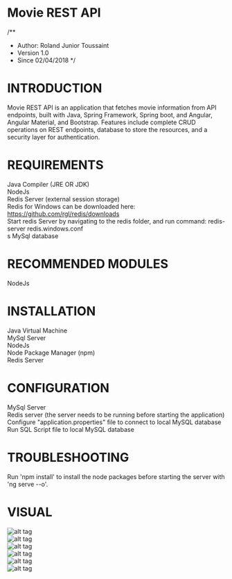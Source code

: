 # Movie REST API

/**
* Author:  Roland Junior Toussaint
* Version 1.0
* Since   02/04/2018
*/


# INTRODUCTION

Movie REST API is an application that fetches movie information from API endpoints, built with Java, Spring Framework, Spring boot, and Angular, Angular Material, and Bootstrap. Features include complete CRUD operations on REST endpoints, database to store the resources, and a security layer for authentication.


# REQUIREMENTS

Java Compiler (JRE OR JDK) </br>
NodeJs </br>
Redis Server (external session storage) </br>
Redis for Windows can be downloaded here: https://github.com/rgl/redis/downloads </br>
Start redis Server by navigating to the redis folder, and run command: redis-server redis.windows.conf </br>s
MySql database </br>



# RECOMMENDED MODULES

 NodeJs </br>


# INSTALLATION

Java Virtual Machine </br>
MySql Server </br>
NodeJs </br>
Node Package Manager (npm) </br>
Redis Server </br>


# CONFIGURATION

MySql Server </br>
Redis server (the server needs to be running before starting the application) <br>
Configure "application.properties" file to connect to local MySQL database <br>
Run SQL Script file to local MySQL database 




# TROUBLESHOOTING

Run 'npm install' to install the node packages before starting the server with 'ng serve --o'.

# VISUAL

![alt tag](https://github.com/juniorro/movie-rest-api/blob/master/visual1.PNG) </br>
![alt tag](https://github.com/juniorro/movie-rest-api/blob/master/visual2.PNG) </br>
![alt tag](https://github.com/juniorro/movie-rest-api/blob/master/visual3.PNG) </br>
![alt tag](https://github.com/juniorro/movie-rest-api/blob/master/visual4.PNG) </br>
![alt tag](https://github.com/juniorro/movie-rest-api/blob/master/visual5.PNG) </br>
![alt tag](https://github.com/juniorro/movie-rest-api/blob/master/visual6.PNG) </br>
